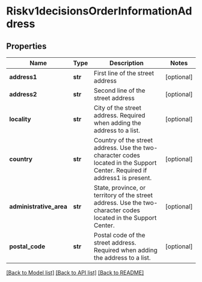 # Riskv1decisionsOrderInformationAddress

## Properties
Name | Type | Description | Notes
------------ | ------------- | ------------- | -------------
**address1** | **str** | First line of the street address | [optional] 
**address2** | **str** | Second line of the street address | [optional] 
**locality** | **str** | City of the street address. Required when adding the address to a list.  | [optional] 
**country** | **str** | Country of the street address. Use the two-character codes located in the Support Center. Required if address1 is present.  | [optional] 
**administrative_area** | **str** | State, province, or territory of the street address. Use the two-character codes located in the Support Center. | [optional] 
**postal_code** | **str** | Postal code of the street address. Required when adding the address to a list. | [optional] 

[[Back to Model list]](../README.md#documentation-for-models) [[Back to API list]](../README.md#documentation-for-api-endpoints) [[Back to README]](../README.md)


